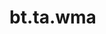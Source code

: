 <div itemscope itemtype="http://developers.google.com/ReferenceObject">
<meta itemprop="name" content="bt.ta.wma" />
<meta itemprop="path" content="Stable" />
</div>

# bt.ta.wma

<!-- Insert buttons and diff -->

<table class="tfo-notebook-buttons tfo-api nocontent" align="left">

</table>





<pre class="devsite-click-to-copy prettyprint lang-py tfo-signature-link">
<code>bt.ta.wma(
    *args, **kwargs
) -> np.array
</code></pre>



<!-- Placeholder for "Used in" -->
